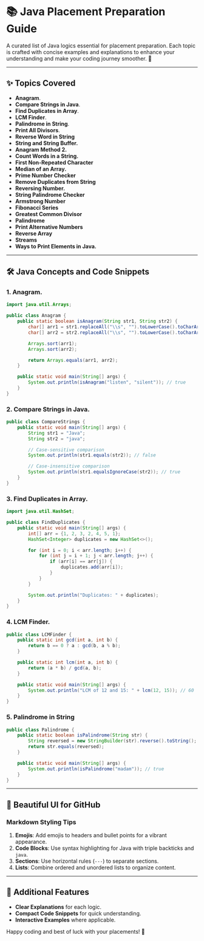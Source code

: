 # 📚 Java Placement Preparation Guide

A curated list of Java logics essential for placement preparation. Each topic is crafted with concise examples and explanations to enhance your understanding and make your coding journey smoother. 🚀

---

## ✨ Topics Covered

- **Anagram**.
- **Compare Strings in Java**.
- **Find Duplicates in Array**.
- **LCM Finder**.
- **Palindrome in String**.
- **Print All Divisors**.
- **Reverse Word in String**
- **String and String Buffer.**
- **Anagram Method 2.**
- **Count Words in a String.**
- **First Non-Repeated Character**
- **Median of an Array.**
- **Prime Number Checker**
- **Remove Duplicates from String**
- **Reversing Number.**
- **String Palindrome Checker**
- **Armstrong Number**
- **Fibonacci Series**
- **Greatest Common Divisor**
- **Palindrome**
- **Print Alternative Numbers**
- **Reverse Array**
- **Streams**
- **Ways to Print Elements in Java.**

---

## 🛠️ Java Concepts and Code Snippets

### 1. **Anagram.**
```java
import java.util.Arrays;

public class Anagram {
    public static boolean isAnagram(String str1, String str2) {
        char[] arr1 = str1.replaceAll("\\s", "").toLowerCase().toCharArray();
        char[] arr2 = str2.replaceAll("\\s", "").toLowerCase().toCharArray();

        Arrays.sort(arr1);
        Arrays.sort(arr2);

        return Arrays.equals(arr1, arr2);
    }

    public static void main(String[] args) {
        System.out.println(isAnagram("listen", "silent")); // true
    }
}
```

### 2. **Compare Strings in Java.**
```java
public class CompareStrings {
    public static void main(String[] args) {
        String str1 = "Java";
        String str2 = "java";

        // Case-sensitive comparison
        System.out.println(str1.equals(str2)); // false

        // Case-insensitive comparison
        System.out.println(str1.equalsIgnoreCase(str2)); // true
    }
}
```

### 3. **Find Duplicates in Array.**
```java
import java.util.HashSet;

public class FindDuplicates {
    public static void main(String[] args) {
        int[] arr = {1, 2, 3, 2, 4, 5, 1};
        HashSet<Integer> duplicates = new HashSet<>();

        for (int i = 0; i < arr.length; i++) {
            for (int j = i + 1; j < arr.length; j++) {
                if (arr[i] == arr[j]) {
                    duplicates.add(arr[i]);
                }
            }
        }

        System.out.println("Duplicates: " + duplicates);
    }
}
```

### 4. **LCM Finder.**
```java
public class LCMFinder {
    public static int gcd(int a, int b) {
        return b == 0 ? a : gcd(b, a % b);
    }

    public static int lcm(int a, int b) {
        return (a * b) / gcd(a, b);
    }

    public static void main(String[] args) {
        System.out.println("LCM of 12 and 15: " + lcm(12, 15)); // 60
    }
}
```

### 5. **Palindrome in String**
```java
public class Palindrome {
    public static boolean isPalindrome(String str) {
        String reversed = new StringBuilder(str).reverse().toString();
        return str.equals(reversed);
    }

    public static void main(String[] args) {
        System.out.println(isPalindrome("madam")); // true
    }
}
```

---

## 🎨 Beautiful UI for GitHub

### Markdown Styling Tips
1. **Emojis**: Add emojis to headers and bullet points for a vibrant appearance.
2. **Code Blocks**: Use syntax highlighting for Java with triple backticks and `java`.
3. **Sections**: Use horizontal rules (`---`) to separate sections.
4. **Lists**: Combine ordered and unordered lists to organize content.

---

## 🌟 Additional Features
- **Clear Explanations** for each logic.
- **Compact Code Snippets** for quick understanding.
- **Interactive Examples** where applicable.

Happy coding and best of luck with your placements! 🎉
